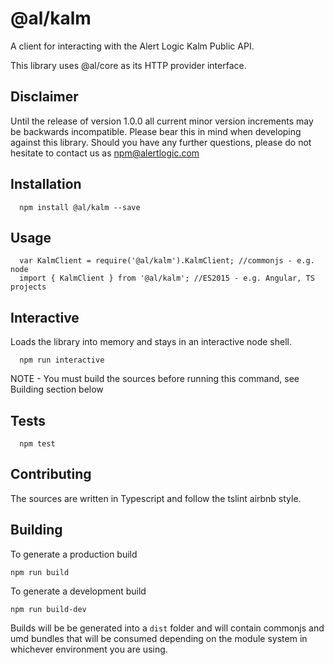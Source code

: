   @al/kalm
=========

A client for interacting with the Alert Logic Kalm Public API.

This library uses @al/core as its HTTP provider interface.

## Disclaimer

Until the release of version 1.0.0 all current minor version increments may be backwards incompatible. Please bear this in mind when developing against this library. Should you have any further questions, please do not hesitate to contact us as [npm@alertlogic.com](mailto:npm@alertlogic.com)

## Installation

      npm install @al/kalm --save

## Usage

      var KalmClient = require('@al/kalm').KalmClient; //commonjs - e.g. node
      import { KalmClient } from '@al/kalm'; //ES2015 - e.g. Angular, TS projects
        
## Interactive

  Loads the library into memory and stays in an interactive node shell.
  
      npm run interactive

  NOTE - You must build the sources before running this command, see Building section below

## Tests

      npm test

## Contributing

The sources are written in Typescript and follow the tslint airbnb style.

## Building

To generate a production build

    npm run build

To generate a development build

    npm run build-dev

Builds will be be generated into a `dist` folder and will contain commonjs and umd bundles that will be consumed depending on the module system in whichever environment you are using.
